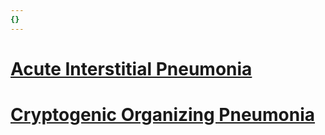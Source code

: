 ```yaml
---
{}
---
```

   
# [Acute Interstitial Pneumonia](../../../../Pulmonary%20Medicine/02.%20Diseases%20of%20the%20Lung%20Parenchyma/02.1.%20Diffuse%20Parenchymal%20Lung%20Disease/Idiopathic%20Interstitial%20Pneumonias/Acute-Subacute%20Interstitial%20Pneumonia/Acute%20Interstitial%20Pneumonia.md)   
# [Cryptogenic Organizing Pneumonia](../../../../Pulmonary%20Medicine/02.%20Diseases%20of%20the%20Lung%20Parenchyma/02.1.%20Diffuse%20Parenchymal%20Lung%20Disease/Idiopathic%20Interstitial%20Pneumonias/Acute-Subacute%20Interstitial%20Pneumonia/Cryptogenic%20Organizing%20Pneumonia.md)